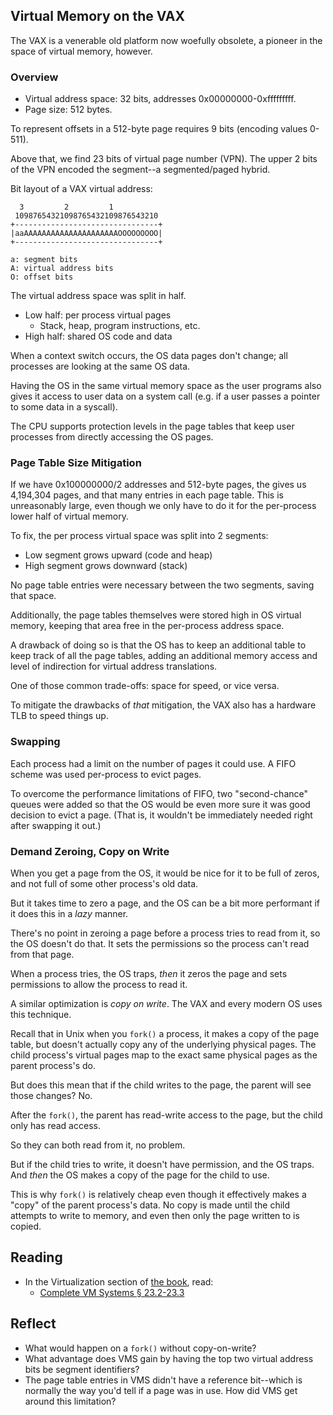 <!-- Exploration 10.1: Example VM Systems: VAX/VMS -->

## Virtual Memory on the VAX

The VAX is a venerable old platform now woefully obsolete, a pioneer in
the space of virtual memory, however.

### Overview

* Virtual address space: 32 bits, addresses 0x00000000-0xfffffffff.
* Page size: 512 bytes.

To represent offsets in a 512-byte page requires 9 bits (encoding values
0-511).

Above that, we find 23 bits of virtual page number (VPN). The upper 2
bits of the VPN encoded the segment--a segmented/paged hybrid.

Bit layout of a VAX virtual address:

```
  3         2         1
 10987654321098765432109876543210
+--------------------------------+
|aaAAAAAAAAAAAAAAAAAAAAAOOOOOOOOO|
+--------------------------------+

a: segment bits
A: virtual address bits
O: offset bits
```

The virtual address space was split in half.

* Low half: per process virtual pages
  * Stack, heap, program instructions, etc.
* High half: shared OS code and data

When a context switch occurs, the OS data pages don't change; all
processes are looking at the same OS data.

Having the OS in the same virtual memory space as the user programs also
gives it access to user data on a system call (e.g. if a user passes a
pointer to some data in a syscall).

The CPU supports protection levels in the page tables that keep user
processes from directly accessing the OS pages.

### Page Table Size Mitigation

If we have 0x100000000/2 addresses and 512-byte pages, the gives us
4,194,304 pages, and that many entries in each page table. This is
unreasonably large, even though we only have to do it for the
per-process lower half of virtual memory.

To fix, the per process virtual space was split into 2 segments:

* Low segment grows upward (code and heap)
* High segment grows downward (stack)

No page table entries were necessary between the two segments, saving
that space.

Additionally, the page tables themselves were stored high in OS virtual
memory, keeping that area free in the per-process address space.

A drawback of doing so is that the OS has to keep an additional table to
keep track of all the page tables, adding an additional memory access
and level of indirection for virtual address translations.

One of those common trade-offs: space for speed, or vice versa.

To mitigate the drawbacks of _that_ mitigation, the VAX also has a
hardware TLB to speed things up.

### Swapping

Each process had a limit on the number of pages it could use. A FIFO
scheme was used per-process to evict pages.

To overcome the performance limitations of FIFO, two "second-chance"
queues were added so that the OS would be even more sure it was good
decision to evict a page. (That is, it wouldn't be immediately needed
right after swapping it out.)

### Demand Zeroing, Copy on Write

When you get a page from the OS, it would be nice for it to be full of
zeros, and not full of some other process's old data.

But it takes time to zero a page, and the OS can be a bit more
performant if it does this in a _lazy_ manner.

There's no point in zeroing a page before a process tries to read from
it, so the OS doesn't do that. It sets the permissions so the process
can't read from that page.

When a process tries, the OS traps, _then_ it zeros the page and sets
permissions to allow the process to read it.

A similar optimization is _copy on write_. The VAX and every modern OS
uses this technique.

Recall that in Unix when you `fork()` a process, it makes a copy of the
page table, but doesn't actually copy any of the underlying physical
pages. The child process's virtual pages map to the exact same physical
pages as the parent process's do.

But does this mean that if the child writes to the page, the parent will
see those changes? No.

After the `fork()`, the parent has read-write access to the page, but
the child only has read access.

So they can both read from it, no problem.

But if the child tries to write, it doesn't have permission, and the OS
traps. And _then_ the OS makes a copy of the page for the child to use.

This is why `fork()` is relatively cheap even though it effectively
makes a "copy" of the parent process's data. No copy is made until the
child attempts to write to memory, and even then only the page written
to is copied.

## Reading

* In the Virtualization section of [the book](https://pages.cs.wisc.edu/~remzi/OSTEP/), read:
  * [Complete VM Systems § 23.2-23.3](https://pages.cs.wisc.edu/~remzi/OSTEP/vm-complete.pdf)

## Reflect

* What would happen on a `fork()` without copy-on-write?
* What advantage does VMS gain by having the top two virtual address
  bits be segment identifiers?
* The page table entries in VMS didn't have a reference bit--which is
  normally the way you'd tell if a page was in use. How did VMS get
  around this limitation?

